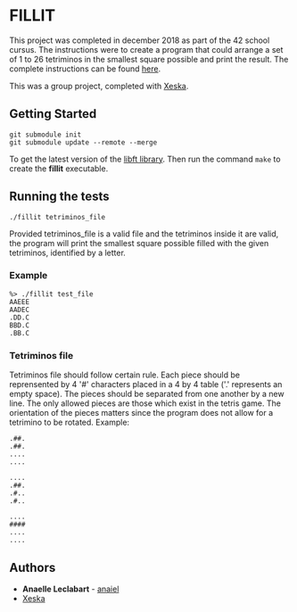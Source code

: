 # FILLIT

This project was completed in december 2018 as part of the 42 school cursus. The instructions were to create a program that could arrange a set of 1 to 26 tetriminos in the smallest square possible and print the result. The complete instructions can be found [here](https://github.com/fpetras/42-subjects/blob/master/fillit.en.pdf).

This was a group project, completed with [Xeska](https://github.com/Xeska).

## Getting Started

```
git submodule init
git submodule update --remote --merge
```
To get the latest version of the [libft library](https://github.com/anaiel/libft). Then run the command `make` to create the **fillit** executable.

## Running the tests

```
./fillit tetriminos_file
```
Provided tetriminos_file is a valid file and the tetriminos inside it are valid, the program will print the smallest square possible filled with the given tetriminos, identified by a letter.

### Example

```
%> ./fillit test_file
AAEEE
AADEC
.DD.C
BBD.C
.BB.C
```

### Tetriminos file

Tetriminos file should follow certain rule. Each piece should be reprensented by 4 '#' characters placed in a 4 by 4 table ('.' represents an empty space). The pieces should be separated from one another by a new line. The only allowed pieces are those which exist in the tetris game. The orientation of the pieces matters since the program does not allow for a tetrimino to be rotated.
Example:
```
.##.
.##.
....
....

....
.##.
.#..
.#..

....
####
....
....
```

## Authors

* **Anaelle Leclabart** - [anaiel](https://github.com/anaiel)
* [Xeska](https://github.com/Xeska)
